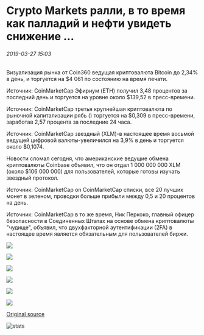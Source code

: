 # Crypto Markets ралли, в то время как палладий и нефти увидеть снижение ...

###### 2019-03-27 15:03

Визуализация рынка от Coin360 ведущая криптовалюта Bitcoin до 2,34% в день, и торгуется на $4 061 по состоянию на время печати.

Источник: CoinMarketCap Эфириум (ETH) получил 3,48 процентов за последний день и торгуется на уровне около $139,52 в пресс-времени.

Источник: CoinMarketCap третья крупнейшая криптовалюта по рыночной капитализации рябь () торгуется на $0,309 в пресс-времени, заработав 2,57 процента за последние 24 часа.

Источник: CoinMarketCap звездный (XLM)-в настоящее время восьмой ведущей цифровой валюты-увеличился на 3,9% в день и торгуется около $0,1074.

Новости сломал сегодня, что американские ведущие обмена криптовалюты Coinbase объявил, что он отдал 1 000 000 000 XLM (около $106 000 000) для пользователей, которые готовы изучать звездный протокол.

Источник: CoinMarketCap on CoinMarketCap списки, все 20 лучших монет в зеленом, проводки больше прибыли между 0,5 и 20 процентов на день.

Источник: CoinMarketCap в то же время, Ник Перкоко, главный офицер безопасности в Соединенных Штатах на основе обмена криптовалюты "чудище", объявил, что двухфакторной аутентификации (2FA) в настоящее время является обязательным для пользователей биржи.

![](https://s3.cointelegraph.com/storage/uploads/view/f3c486aa24d7aeda9447cda91d154059.png)

![](https://s3.cointelegraph.com/storage/uploads/view/cb7726eafa8acafc756a0fa452ebe3d6.jpeg)

![](https://s3.cointelegraph.com/storage/uploads/view/e4f191b587af285ae7fc2b86b8c42488.jpeg)

![](https://s3.cointelegraph.com/storage/uploads/view/bb0335d769340e9421465a94b9519ae9.jpeg)

![](https://s3.cointelegraph.com/storage/uploads/view/1cfc82b7e7233d03b7287291bf7ca0cf.jpeg)

![](https://s3.cointelegraph.com/storage/uploads/view/baf6c2b5bc40c306aded99c02bce799d.jpeg)

[Original source](https://cointelegraph.com/news/crypto-markets-rally-while-palladium-and-oil-see-decline)

![stats](https://c.statcounter.com/11760860/0/a89fa40b/1/ "stats")